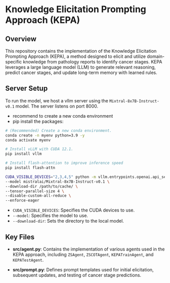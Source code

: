# Knowledge Elicitation Prompting Approach (KEPA)

## Overview

This repository contains the implementation of the Knowledge Elicitation Prompting Approach (KEPA), a method designed to elicit and utilize domain-specific knowledge from pathology reports to identify cancer stages. KEPA leverages a large language model (LLM) to generate relevant reasoning, predict cancer stages, and update long-term memory with learned rules.


## Server Setup

To run the model, we host a vllm server using the `Mixtral-8x7B-Instruct-v0.1` model. The server listens on port 8000.

- recommend to create a new conda environment
- pip install the packages:
    
```bash
# (Recommended) Create a new conda environment.
conda create -n myenv python=3.9 -y
conda activate myenv
```

```bash
# Install vLLM with CUDA 12.1.
pip install vllm
```

```bash
# Install flash-attention to improve inference speed
pip install flash-attn
```

```bash
CUDA_VISIBLE_DEVICES="2,3,4,5" python -m vllm.entrypoints.openai.api_server \
--model mistralai/Mixtral-8x7B-Instruct-v0.1 \
--download-dir /path/to/cache/ \
--tensor-parallel-size 4 \
--disable-custom-all-reduce \
--enforce-eager
```

- `CUDA_VISIBLE_DEVICES`: Specifies the CUDA devices to use.
- `--model`: Specifies the model to use.
- `--download-dir`: Sets the directory to the local model.

## Key Files

- **src/agent.py**: Contains the implementation of various agents used in the KEPA approach, including `ZSAgent`, `ZSCOTAgent`, `KEPATrainAgent`, and `KEPATestAgent`.

- **src/prompt.py**: Defines prompt templates used for initial elicitation, subsequent updates, and testing of cancer stage predictions.






